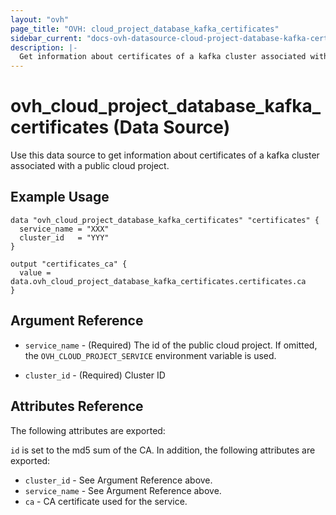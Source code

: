 ```yaml
---
layout: "ovh"
page_title: "OVH: cloud_project_database_kafka_certificates"
sidebar_current: "docs-ovh-datasource-cloud-project-database-kafka-certificates"
description: |-
  Get information about certificates of a kafka cluster associated with a public cloud project.
---
```


# ovh_cloud_project_database_kafka_certificates (Data Source)

Use this data source to get information about certificates of a kafka cluster associated with a public cloud project.

## Example Usage

```hcl
data "ovh_cloud_project_database_kafka_certificates" "certificates" {
  service_name = "XXX"
  cluster_id   = "YYY"
}

output "certificates_ca" {
  value = data.ovh_cloud_project_database_kafka_certificates.certificates.ca
}
```

## Argument Reference

* `service_name` - (Required) The id of the public cloud project. If omitted,
  the `OVH_CLOUD_PROJECT_SERVICE` environment variable is used.

* `cluster_id` - (Required) Cluster ID

## Attributes Reference

The following attributes are exported:

`id` is set to the md5 sum of the CA. In addition,
the following attributes are exported:

* `cluster_id` - See Argument Reference above.
* `service_name` - See Argument Reference above.
* `ca` - CA certificate used for the service.

